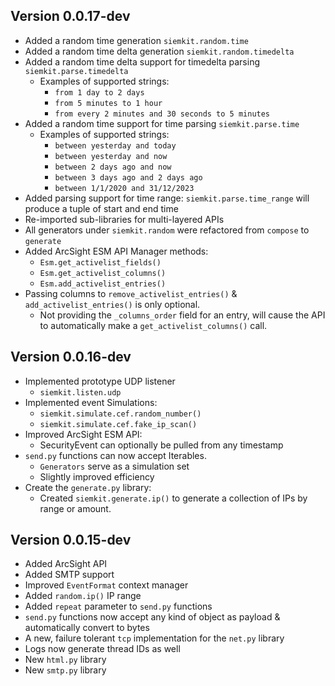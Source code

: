 ## Version 0.0.17-dev
* Added a random time generation `siemkit.random.time`
* Added a random time delta generation `siemkit.random.timedelta`
* Added a random time delta support for timedelta parsing `siemkit.parse.timedelta`
    - Examples of supported strings:
        - `from 1 day to 2 days`
        - `from 5 minutes to 1 hour`
        - `from every 2 minutes and 30 seconds to 5 minutes` 
* Added a random time support for time parsing `siemkit.parse.time`
    - Examples of supported strings:
        - `between yesterday and today`
        - `between yesterday and now`
        - `between 2 days ago and now`
        - `between 3 days ago and 2 days ago`
        - `between 1/1/2020 and 31/12/2023`
* Added parsing support for time range: `siemkit.parse.time_range` will produce a tuple of start and end time
* Re-imported sub-libraries for multi-layered APIs
* All generators under `siemkit.random` were refactored from `compose` to `generate`
* Added ArcSight ESM API Manager methods:
    - `Esm.get_activelist_fields()`
    - `Esm.get_activelist_columns()`
    - `Esm.add_activelist_entries()`
* Passing columns to `remove_activelist_entries()` & `add_activelist_entries()` is only optional.
    - Not providing the `_columns_order` field for an entry, will cause the API to automatically make a `get_activelist_columns()` call.

## Version 0.0.16-dev
* Implemented prototype UDP listener
    - `siemkit.listen.udp`
* Implemented event Simulations:
    - `siemkit.simulate.cef.random_number()`
    - `siemkit.simulate.cef.fake_ip_scan()`
* Improved ArcSight ESM API:
    - SecurityEvent can optionally be pulled from any timestamp
* `send.py` functions can now accept Iterables.
    - `Generators` serve as a simulation set
    - Slightly improved efficiency
* Create the `generate.py` library:
    - Created `siemkit.generate.ip()` to generate a collection of IPs by range or amount.

## Version 0.0.15-dev
* Added ArcSight API
* Added SMTP support
* Improved `EventFormat` context manager
* Added `random.ip()` IP range
* Added `repeat` parameter to `send.py` functions
* `send.py` functions now accept any kind of object as payload & automatically convert to bytes
* A new, failure tolerant `tcp` implementation for the `net.py` library
* Logs now generate thread IDs as well
* New `html.py` library
* New `smtp.py` library